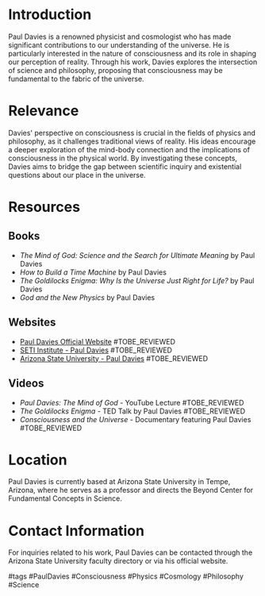 # Introduction
Paul Davies is a renowned physicist and cosmologist who has made significant contributions to our understanding of the universe. He is particularly interested in the nature of consciousness and its role in shaping our perception of reality. Through his work, Davies explores the intersection of science and philosophy, proposing that consciousness may be fundamental to the fabric of the universe.

# Relevance
Davies' perspective on consciousness is crucial in the fields of physics and philosophy, as it challenges traditional views of reality. His ideas encourage a deeper exploration of the mind-body connection and the implications of consciousness in the physical world. By investigating these concepts, Davies aims to bridge the gap between scientific inquiry and existential questions about our place in the universe.

# Resources
## Books
- *The Mind of God: Science and the Search for Ultimate Meaning* by Paul Davies
- *How to Build a Time Machine* by Paul Davies
- *The Goldilocks Enigma: Why Is the Universe Just Right for Life?* by Paul Davies
- *God and the New Physics* by Paul Davies

## Websites
- [Paul Davies Official Website](http://www.pauldavies.com) #TOBE_REVIEWED
- [SETI Institute - Paul Davies](https://www.seti.org/paul-davies) #TOBE_REVIEWED
- [Arizona State University - Paul Davies](https://www.asu.edu) #TOBE_REVIEWED

## Videos
- *Paul Davies: The Mind of God* - YouTube Lecture #TOBE_REVIEWED
- *The Goldilocks Enigma* - TED Talk by Paul Davies #TOBE_REVIEWED
- *Consciousness and the Universe* - Documentary featuring Paul Davies #TOBE_REVIEWED

# Location
Paul Davies is currently based at Arizona State University in Tempe, Arizona, where he serves as a professor and directs the Beyond Center for Fundamental Concepts in Science.

# Contact Information
For inquiries related to his work, Paul Davies can be contacted through the Arizona State University faculty directory or via his official website.

#tags 
#PaulDavies #Consciousness #Physics #Cosmology #Philosophy #Science
